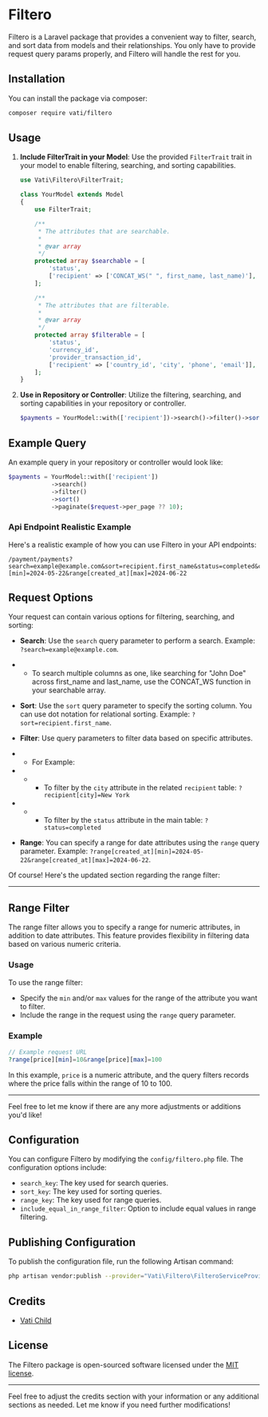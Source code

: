 # Filtero

Filtero is a Laravel package that provides a convenient way to filter, search, and sort data from models and their
relationships.
You only have to provide request query params properly, and Filtero will handle the rest for you.

## Installation

You can install the package via composer:

```bash
composer require vati/filtero
```

## Usage

1. **Include FilterTrait in your Model**: Use the provided `FilterTrait` trait in your model to enable filtering,
   searching, and sorting capabilities.

    ```php
    use Vati\Filtero\FilterTrait;

    class YourModel extends Model
    {
        use FilterTrait;

        /**
         * The attributes that are searchable.
         *
         * @var array
         */
        protected array $searchable = [
            'status',
            ['recipient' => ['CONCAT_WS(" ", first_name, last_name)'], 'currency' => ['code']],
        ];

        /**
         * The attributes that are filterable.
         *
         * @var array
         */
        protected array $filterable = [
            'status',
            'currency_id',
            'provider_transaction_id',
            ['recipient' => ['country_id', 'city', 'phone', 'email']],
        ];
    }
    ```

2. **Use in Repository or Controller**: Utilize the filtering, searching, and sorting capabilities in your repository or
   controller.

    ```php
    $payments = YourModel::with(['recipient'])->search()->filter()->sort()->paginate($request->per_page ?? 10);
    ```

## Example Query

An example query in your repository or controller would look like:

```php
$payments = YourModel::with(['recipient'])
            ->search()
            ->filter()
            ->sort()
            ->paginate($request->per_page ?? 10);
```

### Api Endpoint Realistic Example

Here's a realistic example of how you can use Filtero in your API endpoints:

```plaintext
/payment/payments?search=example@example.com&sort=recipient.first_name&status=completed&currency_id=3&currency[code]=CHF&range[created_at][min]=2024-05-22&range[created_at][max]=2024-06-22
```

## Request Options

Your request can contain various options for filtering, searching, and sorting:

- **Search**: Use the `search` query parameter to perform a search. Example: `?search=example@example.com`.
-
    - To search multiple columns as one, like searching for "John Doe" across first_name and last_name, use the
      CONCAT_WS function in your searchable array.
- **Sort**: Use the `sort` query parameter to specify the sorting column. You can use dot notation for relational
  sorting. Example: `?sort=recipient.first_name`.
- **Filter**: Use query parameters to filter data based on specific attributes.
-
    - For Example:
-
    -
        - To filter by the `city` attribute in the related `recipient` table: `?recipient[city]=New York`
-
    -
        - To filter by the `status` attribute in the main table: `?status=completed`

- **Range**: You can specify a range for date attributes using the `range` query parameter.
  Example: `?range[created_at][min]=2024-05-22&range[created_at][max]=2024-06-22`.

Of course! Here's the updated section regarding the range filter:

---

## Range Filter

The range filter allows you to specify a range for numeric attributes, in addition to date attributes. This feature
provides flexibility in filtering data based on various numeric criteria.

### Usage

To use the range filter:

- Specify the `min` and/or `max` values for the range of the attribute you want to filter.
- Include the range in the request using the `range` query parameter.

### Example

```php
// Example request URL
?range[price][min]=10&range[price][max]=100
```

In this example, `price` is a numeric attribute, and the query filters records where the price falls within the range of
10 to 100.


---

Feel free to let me know if there are any more adjustments or additions you'd like!

## Configuration

You can configure Filtero by modifying the `config/filtero.php` file. The configuration options include:

- `search_key`: The key used for search queries.
- `sort_key`: The key used for sorting queries.
- `range_key`: The key used for range queries.
- `include_equal_in_range_filter`: Option to include equal values in range filtering.

## Publishing Configuration

To publish the configuration file, run the following Artisan command:

```bash
php artisan vendor:publish --provider="Vati\Filtero\FilteroServiceProvider"
```

## Credits

- [Vati Child](https://github.com/vatichild)

## License

The Filtero package is open-sourced software licensed under the [MIT license](https://opensource.org/licenses/MIT).

---

Feel free to adjust the credits section with your information or any additional sections as needed. Let me know if you
need further modifications!
